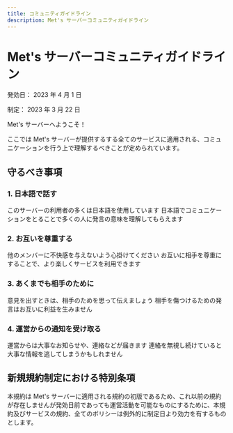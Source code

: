 ```yaml
---
title: コミュニティガイドライン
description: Met's サーバーコミュニティガイドライン
---
```

<!--
  __             ___       __________      _______________    ___
/__/ \         /__ /|    /__________/|   /_______________/|  /__/|   ___________
|  \  \       /   | |   |  _________|/   |_____    ______|/ |_ |/   /___________/|
|   \  \     /    | |   |  | |                 |  | |         |/   /   _________|/
|    \  \   /     | |   |  | |_______          |  | |              |  | |_______
|  |  \  \ /   |  | |   |  | _______/|         |  | |              |  \/________/\
|  |\  \  /   /|  | |   |  _________|/         |  | |               \________   \/|
|  | \  \/   / |  | |   |  | |                 |  | |                        \   ||
|  | |\     /  |  | |   |  | |_______          |  | |                ________ |  ||
|  | | \   /   |  | |   |  | _______/|         |  | |               /_________/  |/
|__|/   \_/    |__|/    |___________|/         | _|/               /_____________/
-->
# Met's サーバーコミュニティガイドライン

発効日： 2023 年 4 月 1 日

制定： 2023 年 3 月 22 日

Met's サーバーへようこそ！

ここでは Met's サーバーが提供するする全てのサービスに適用される、コミュニケーションを行う上で理解するべきことが定められています。

## 守るべき事項

### 1. 日本語で話す

このサーバーの利用者の多くは日本語を使用しています
日本語でコミュニケーションをとることで多くの人に発言の意味を理解してもらえます

### 2. お互いを尊重する

他のメンバーに不快感を与えないよう心掛けてください
お互いに相手を尊重にすることで、より楽しくサービスを利用できます

### 3. あくまでも相手のために

意見を出すときは、相手のためを思って伝えましょう
相手を傷つけるための発言はお互いに利益を生みません

### 4. 運営からの通知を受け取る

運営からは大事なお知らせや、連絡などが届きます
連絡を無視し続けていると大事な情報を逃してしまうかもしれません

## 新規規約制定における特別条項

本規約は Met's サーバーに適用される規約の初版であるため、これ以前の規約が存在しませんが発効日前であっても運営活動を可能なものにするために、本規約及びサービスの規約、全てのポリシーは例外的に制定日より効力を有するものとします。

<!-- © 2023 Met's Server All Rights Reserved -->
